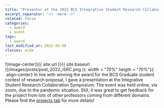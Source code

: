 ```yaml
---
title: "Presentor of the 2022 BCS Integrative Student Research Collaboration Symposium"
excerpt_separator: "<!--more-->"
related: false
categories:
  - award
  - event
tags:
  - award
last_modified_at: 2022-04-08
classes: wide
---
```

![image-center]({{ site.url }}{{ site.baseurl }}/images/posts/post_2022_iSRC.png ){: width = "70%" heigth = "70%"}{: .align-center} 
In line with winning the award for the BCS Graduate student contest of research proposal, I gave a presentation at the Integrative Student Research Collaboration Symposium. The event was held online, via zoom, due to the pandemic situation. Still, it was great to get feedback for the project from lots of other professors coming from different domains. Please find the [projects tab](https://jeunghyunlee.github.io/research/#contribution-of-early-life-stress-and-genetic-factors-to-the-young-brains:-a-machine-learning-approach-with-abcd-dataset) for more details! 
